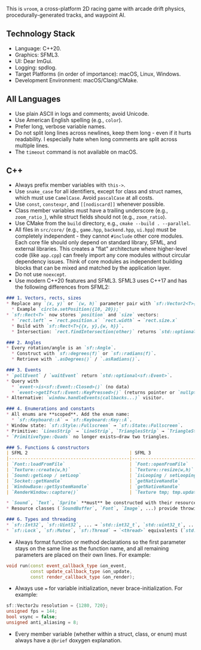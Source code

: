 This is `vroom`, a cross-platform 2D racing game with arcade drift physics, procedurally-generated tracks, and waypoint AI.

## Technology Stack
- Language: C++20.
- Graphics: SFML3.
- UI: Dear ImGui.
- Logging: spdlog.
- Target Platforms (in order of importance): macOS, Linux, Windows.
- Development Environment: macOS/Clang/CMake.

## All Languages
- Use plain ASCII in logs and comments; avoid Unicode.
- Use American English spelling (e.g., `color`).
- Prefer long, verbose variable names.
- Do not split long lines across newlines, keep them long - even if it hurts readability. I especially hate when long comments are split across multiple lines.
- The `timeout` command is not available on macOS.

## C++
- Always prefix member variables with `this->`.
- Use `snake_case` for all identifiers, except for class and struct names, which must use `CamelCase`. Avoid `pascalCase` at all costs.
- Use `const`, `constexpr`, and `[[nodiscard]]` whenever possible.
- Class member variables must have a trailing underscore (e.g., `zoom_ratio_`), while struct fields should not (e.g., `zoom_ratio`).
- Use CMake from the `build` directory, e.g., `cmake --build . --parallel`.
- All files in `src/core/` (e.g., `game.hpp`, `backend.hpp`, `ui.hpp`) must be completely independent - they cannot `#include` other core modules. Each core file should only depend on standard library, SFML, and external libraries. This creates a "flat" architecture where higher-level code (like `app.cpp`) can freely import any core modules without circular dependency issues. Think of core modules as independent building blocks that can be mixed and matched by the application layer.
- Do not use `noexcept`.
- Use modern C++20 features and SFML3. SFML3 uses C++17 and has the following differences from SFML2:
```md
### 1. Vectors, rects, sizes
* Replace any `(x, y)` or `(w, h)` parameter pair with `sf::Vector2<T>{x, y}`.
  * Example `circle.setPosition({10, 20});`
* `sf::Rect<T>` now stores `position` and `size` vectors:
  * `rect.left` → `rect.position.x` `rect.width` → `rect.size.x`
  * Build with `sf::Rect<T>{{x, y},{w, h}}`.
  * Intersection: `rect.findIntersection(other)` returns `std::optional<sf::Rect<T>>`.

### 2. Angles
* Every rotation/angle is an `sf::Angle`.
  * Construct with `sf::degrees(f)` or `sf::radians(f)`.
  * Retrieve with `.asDegrees()` / `.asRadians()`.

### 3. Events
* `pollEvent` / `waitEvent` return `std::optional<sf::Event>`.
* Query with
  * `event->is<sf::Event::Closed>()` (no data)
  * `event->getIf<sf::Event::KeyPressed>()` (returns pointer or `nullptr`).
* Alternative: `window.handleEvents(callbacks...)` visitor.

### 4. Enumerations and constants
* All enums are **scoped**. Add the enum name:
  * `sf::Keyboard::A` → `sf::Keyboard::Key::A`.
* Window state: `sf::Style::Fullscreen` → `sf::State::Fullscreen`.
* Primitive: `LinesStrip` → `LineStrip`, `TrianglesStrip` → `TriangleStrip`.
* `PrimitiveType::Quads` no longer exists—draw two triangles.

### 5. Functions & constructors
| SFML 2                                      | SFML 3                    |
|---------------------------------------------|---------------------------|
| `Font::loadFromFile`                        | `Font::openFromFile`      |
| `Texture::create(w,h)`                      | `Texture::resize(w,h)`    |
| `Sound::getLoop / setLoop`                  | `isLooping / setLooping`  |
| `Socket::getHandle`                         | `getNativeHandle`         |
| `WindowBase::getSystemHandle`               | `getNativeHandle`         |
| `RenderWindow::capture()`                   | `Texture tmp; tmp.update(window); Image img = tmp.copyToImage();` |

* `Sound`, `Text`, `Sprite` **must** be constructed with their resource (`SoundBuffer`, `Font`, `Texture`)—no default constructor.
* Resource classes (`SoundBuffer`, `Font`, `Image`, ...) provide throwing file constructors (`Class{"file.ext"}`).

### 6. Types and threading
* `sf::Int32`, `sf::Uint32`, ... → `std::int32_t`, `std::uint32_t`, ...
* `sf::Lock`, `sf::Mutex`, `sf::Thread` → `<thread>` equivalents (`std::lock_guard`, `std::mutex`, `std::thread` or `std::jthread`).
```
- Always format function or method declarations so the first parameter stays on the same line as the function name, and all remaining parameters are placed on their own lines. For example:
```cpp
void run(const event_callback_type &on_event,
         const update_callback_type &on_update,
         const render_callback_type &on_render);
```
- Always use `=` for variable initialization, never brace-initialization. For example:
```cpp
sf::Vector2u resolution = {1280, 720};
unsigned fps = 144;
bool vsync = false;
unsigned anti_aliasing = 8;
```
- Every member variable (whether within a struct, class, or enum) must always have a `@brief` doxygen explanation.
